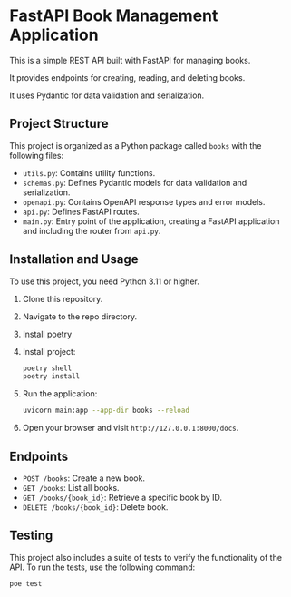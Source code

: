 # FastAPI Book Management Application

This is a simple REST API built with FastAPI for managing books. 

It provides endpoints for creating, reading, and deleting books. 

It uses Pydantic for data validation and serialization.

## Project Structure

This project is organized as a Python package called `books` with the following files:

- `utils.py`: Contains utility functions.
- `schemas.py`: Defines Pydantic models for data validation and serialization.
- `openapi.py`: Contains OpenAPI response types and error models.
- `api.py`: Defines FastAPI routes.
- `main.py`: Entry point of the application, creating a FastAPI application and including the router from `api.py`.

## Installation and Usage

To use this project, you need Python 3.11 or higher.

1. Clone this repository.
2. Navigate to the repo directory.
3. Install poetry
4. Install project:
    ```bash
    poetry shell
    poetry install
    ```

5. Run the application:

    ```bash
    uvicorn main:app --app-dir books --reload
    ```

6. Open your browser and visit `http://127.0.0.1:8000/docs`.

## Endpoints

- `POST /books`: Create a new book.
- `GET /books`: List all books.
- `GET /books/{book_id}`: Retrieve a specific book by ID.
- `DELETE /books/{book_id}`: Delete book.

## Testing

This project also includes a suite of tests to verify the functionality of the API. To run the tests, use the following command:

```bash
poe test
```
